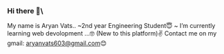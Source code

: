 ### Hi there 👋\
   My name is Aryan Vats..
   ~2nd year Engineering Student😇
   ~ I’m currently learning web devolopment ...🤓
(New to this platform)✌️
Contact me on my gmail: aryanvats603@gmail.com😊

